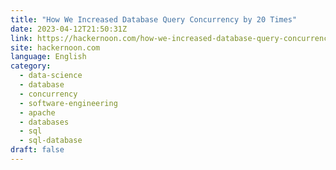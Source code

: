 ```yaml
---
title: "How We Increased Database Query Concurrency by 20 Times"
date: 2023-04-12T21:50:31Z
link: https://hackernoon.com/how-we-increased-database-query-concurrency-by-20-times?source=rss&utm_medium=RSS&utm_source=news.12bit.vn
site: hackernoon.com
language: English
category:
  - data-science
  - database
  - concurrency
  - software-engineering
  - apache
  - databases
  - sql
  - sql-database
draft: false
---
```

